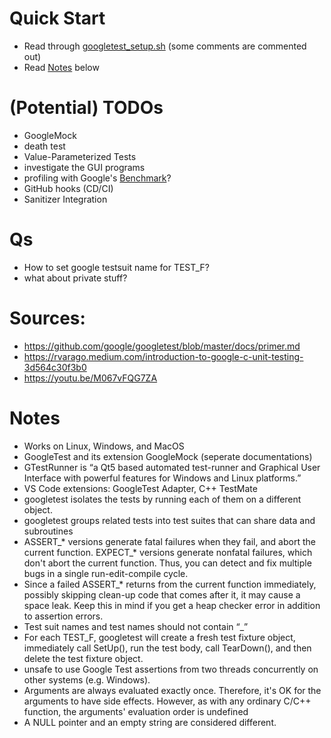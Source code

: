 # Quick Start
* Read through [googletest_setup.sh](googletest_setup.sh) (some comments are commented out)
* Read [Notes](#Notes) below

# (Potential) TODOs
* GoogleMock
* death test
* Value-Parameterized Tests
* investigate the GUI programs
* profiling with Google's [Benchmark](https://github.com/google/benchmark)?
* GitHub hooks (CD/CI)
* Sanitizer Integration

# Qs
* How to set google testsuit name for TEST_F?
* what about private stuff?

# Sources:
* https://github.com/google/googletest/blob/master/docs/primer.md
* https://rvarago.medium.com/introduction-to-google-c-unit-testing-3d564c30f3b0
* https://youtu.be/M067vFQG7ZA

# Notes
* Works on Linux, Windows, and MacOS
* GoogleTest and its extension GoogleMock (seperate documentations)
* GTestRunner is “a Qt5 based automated test-runner and Graphical User Interface with powerful features for Windows and Linux platforms.”
* VS Code extensions: GoogleTest Adapter, C++ TestMate
* googletest isolates the tests by running each of them on a different object. 
* googletest groups related tests into test suites that can share data and subroutines
* ASSERT_* versions generate fatal failures when they fail, and abort the current function. EXPECT_* versions generate nonfatal failures, which don't abort the current function. Thus, you can detect and fix multiple bugs in a single run-edit-compile cycle. 
* Since a failed ASSERT_* returns from the current function immediately, possibly skipping clean-up code that comes after it, it may cause a space leak. Keep this in mind if you get a heap checker error in addition to assertion errors.
* Test suit names and test names should not contain “_”
* For each TEST_F, googletest will create a fresh test fixture object, immediately call SetUp(), run the test body, call TearDown(), and then delete the test fixture object.
* unsafe to use Google Test assertions from two threads concurrently on other systems (e.g. Windows).
* Arguments are always evaluated exactly once. Therefore, it's OK for the arguments to have side effects. However, as with any ordinary C/C++ function, the arguments' evaluation order is undefined 
* A NULL pointer and an empty string are considered different.